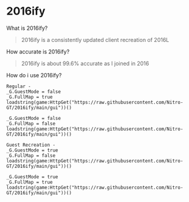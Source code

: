 # 2016ify
What is 2016ify?
> 2016ify is a consistently updated client recreation of 2016L

How accurate is 2016ify?
> 2016ify is about 99.6% accurate as I joined in 2016

How do i use 2016ify?
```
Regular -
_G.GuestMode = false
_G.FullMap = true
loadstring(game:HttpGet("https://raw.githubusercontent.com/Nitro-GT/2016ify/main/gui"))()

_G.GuestMode = false
_G.FullMap = false
loadstring(game:HttpGet("https://raw.githubusercontent.com/Nitro-GT/2016ify/main/gui"))()

Guest Recreation -
_G.GuestMode = true
_G.FullMap = false
loadstring(game:HttpGet("https://raw.githubusercontent.com/Nitro-GT/2016ify/main/gui"))()

_G.GuestMode = true
_G.FullMap = true
loadstring(game:HttpGet("https://raw.githubusercontent.com/Nitro-GT/2016ify/main/gui"))()
